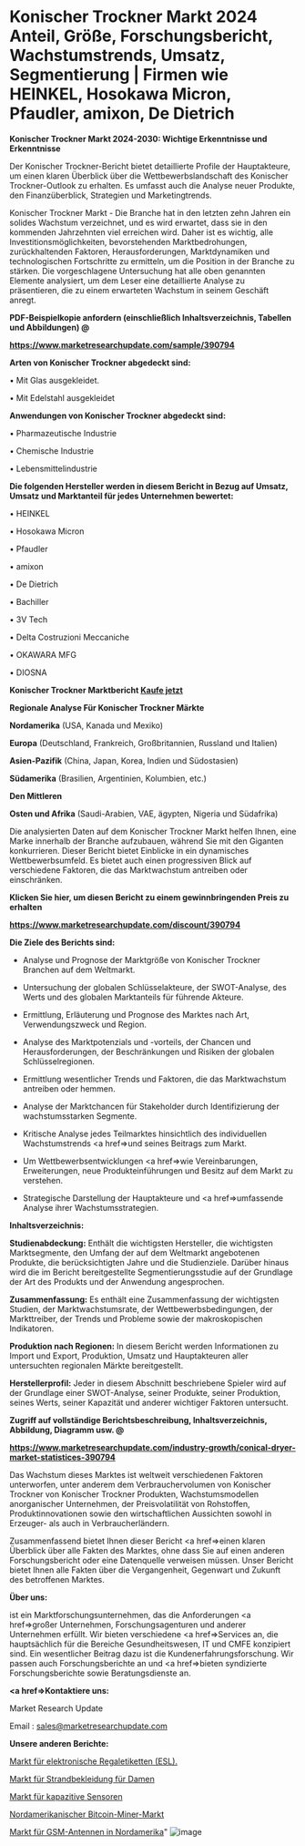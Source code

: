 # Konischer Trockner Markt 2024 Anteil, Größe, Forschungsbericht, Wachstumstrends, Umsatz, Segmentierung | Firmen wie HEINKEL, Hosokawa Micron, Pfaudler, amixon, De Dietrich

<strong>Konischer Trockner Markt 2024-2030: Wichtige Erkenntnisse und Erkenntnisse</strong>

Der Konischer Trockner-Bericht bietet detaillierte Profile der Hauptakteure, um einen klaren Überblick über die Wettbewerbslandschaft des Konischer Trockner-Outlook zu erhalten. Es umfasst auch die Analyse neuer Produkte, den Finanzüberblick, Strategien und Marketingtrends.

Konischer Trockner Markt - Die Branche hat in den letzten zehn Jahren ein solides Wachstum verzeichnet, und es wird erwartet, dass sie in den kommenden Jahrzehnten viel erreichen wird. Daher ist es wichtig, alle Investitionsmöglichkeiten, bevorstehenden Marktbedrohungen, zurückhaltenden Faktoren, Herausforderungen, Marktdynamiken und technologischen Fortschritte zu ermitteln, um die Position in der Branche zu stärken. Die vorgeschlagene Untersuchung hat alle oben genannten Elemente analysiert, um dem Leser eine detaillierte Analyse zu präsentieren, die zu einem erwarteten Wachstum in seinem Geschäft anregt.



<strong><b>PDF-Beispielkopie anfordern (einschließlich Inhaltsverzeichnis, Tabellen und Abbildungen) @ </b></strong>

<strong><a href=https://www.marketresearchupdate.com/sample/390794>

<strong>https://www.marketresearchupdate.com/sample/390794</u></a></strong></strong>



<strong>Arten von Konischer Trockner abgedeckt sind:</strong>

• Mit Glas ausgekleidet.

• Mit Edelstahl ausgekleidet



<strong>Anwendungen von Konischer Trockner abgedeckt sind:</strong>

• Pharmazeutische Industrie

• Chemische Industrie

• Lebensmittelindustrie



<strong>Die folgenden Hersteller werden in diesem Bericht in Bezug auf Umsatz, Umsatz und Marktanteil für jedes Unternehmen bewertet:</strong>

• HEINKEL

• Hosokawa Micron

• Pfaudler

• amixon

• De Dietrich

• Bachiller

• 3V Tech

• Delta Costruzioni Meccaniche

• OKAWARA MFG

• DIOSNA



<strong>Konischer Trockner Marktbericht <a href=https://www.marketresearchupdate.com/buynow/390794>Kaufe jetzt</a></strong>



<strong>Regionale Analyse Für Konischer Trockner Märkte</strong>



<strong>Nordamerika</strong> (USA, Kanada und Mexiko)



<strong>Europa</strong> (Deutschland, Frankreich, Großbritannien, Russland und Italien)



<strong>Asien-Pazifik</strong> (China, Japan, Korea, Indien und Südostasien)



<strong>Südamerika</strong> (Brasilien, Argentinien, Kolumbien, etc.)



<strong>Den Mittleren</strong> 

<strong>Osten und Afrika</strong> (Saudi-Arabien, VAE, ägypten, Nigeria und Südafrika)

Die analysierten Daten auf dem Konischer Trockner Markt helfen Ihnen, eine Marke innerhalb der Branche aufzubauen, während Sie mit den Giganten konkurrieren. Dieser Bericht bietet Einblicke in ein dynamisches Wettbewerbsumfeld. Es bietet auch einen progressiven Blick auf verschiedene Faktoren, die das Marktwachstum antreiben oder einschränken.



<strong>Klicken Sie hier, um diesen Bericht zu einem gewinnbringenden Preis zu erhalten
</strong>

<strong><a href=https://www.marketresearchupdate.com/discount/390794>https://www.marketresearchupdate.com/discount/390794</b></u></strong></a>



<strong>Die Ziele des Berichts sind:</strong>

- Analyse und Prognose der Marktgröße von Konischer Trockner Branchen auf dem Weltmarkt.

- Untersuchung der globalen Schlüsselakteure, der SWOT-Analyse, des Werts und des globalen Marktanteils für führende Akteure.

- Ermittlung, Erläuterung und Prognose des Marktes nach Art, Verwendungszweck und Region.

- Analyse des Marktpotenzials und -vorteils, der Chancen und Herausforderungen, der Beschränkungen und Risiken der globalen Schlüsselregionen.

- Ermittlung wesentlicher Trends und Faktoren, die das Marktwachstum antreiben oder hemmen.

- Analyse der Marktchancen für Stakeholder durch Identifizierung der wachstumsstarken Segmente.

- Kritische Analyse jedes Teilmarktes hinsichtlich des individuellen Wachstumstrends <a href=>und</a> seines Beitrags zum Markt.

- Um Wettbewerbsentwicklungen <a href=>wie</a> Vereinbarungen, Erweiterungen, neue Produkteinführungen und Besitz auf dem Markt zu verstehen.

- Strategische Darstellung der Hauptakteure und <a href=>umfas</a>sende Analyse ihrer Wachstumsstrategien.



<strong>Inhaltsverzeichnis:</strong>



<strong>Studienabdeckung:</strong> Enthält die wichtigsten Hersteller, die wichtigsten Marktsegmente, den Umfang der auf dem Weltmarkt angebotenen Produkte, die berücksichtigten Jahre und die Studienziele. Darüber hinaus wird die im Bericht bereitgestellte Segmentierungsstudie auf der Grundlage der Art des Produkts und der Anwendung angesprochen.



<strong>Zusammenfassung:</strong> Es enthält eine Zusammenfassung der wichtigsten Studien, der Marktwachstumsrate, der Wettbewerbsbedingungen, der Markttreiber, der Trends und Probleme sowie der makroskopischen Indikatoren.



<strong>Produktion nach Regionen:</strong> In diesem Bericht werden Informationen zu Import und Export, Produktion, Umsatz und Hauptakteuren aller untersuchten regionalen Märkte bereitgestellt.



<strong>Herstellerprofil:</strong> Jeder in diesem Abschnitt beschriebene Spieler wird auf der Grundlage einer SWOT-Analyse, seiner Produkte, seiner Produktion, seines Werts, seiner Kapazität und anderer wichtiger Faktoren untersucht.



<strong><b>Zugriff auf vollständige Berichtsbeschreibung, Inhaltsverzeichnis, Abbildung, Diagramm usw. @ </b></strong>

<strong><a href=https://www.marketresearchupdate.com/industry-growth/conical-dryer-market-statistices-390794>https://www.marketresearchupdate.com/industry-growth/conical-dryer-market-statistices-390794</a></strong>

Das Wachstum dieses Marktes ist weltweit verschiedenen Faktoren unterworfen, unter anderem dem Verbrauchervolumen von Konischer Trockner von Konischer Trockner Produkten, Wachstumsmodellen anorganischer Unternehmen, der Preisvolatilität von Rohstoffen, Produktinnovationen sowie den wirtschaftlichen Aussichten sowohl in Erzeuger- als auch in Verbraucherländern.

Zusammenfassend bietet Ihnen dieser Bericht <a href=>einen</a> klaren Überblick über alle Fakten des Marktes, ohne dass Sie auf einen anderen Forschungsbericht oder eine Datenquelle verweisen müssen. Unser Bericht bietet Ihnen alle Fakten über die Vergangenheit, Gegenwart und Zukunft des betroffenen Marktes.



<strong>Über uns:</strong>

 ist ein Marktforschungsunternehmen, das die Anforderungen <a href=>großer</a> Unternehmen, Forschungsagenturen und anderer Unternehmen erfüllt. Wir bieten verschiedene <a href=>Services</a> an, die hauptsächlich für die Bereiche Gesundheitswesen, IT und CMFE konzipiert sind. Ein wesentlicher Beitrag dazu ist die Kundenerfahrungsforschung. Wir passen auch Forschungsberichte an und <a href=>bieten</a> syndizierte Forschungsberichte sowie Beratungsdienste an.



<strong><a href=>Kontaktiere uns:</a></strong>

Market Research Update

Email : sales@marketresearchupdate.com



<strong>Unsere anderen Berichte:</strong>

<a href=https://www.linkedin.com/pulse/electronic-shelf-label-esl-market-expects-see>Markt für elektronische Regaletiketten (ESL).</a>

<a href=https://www.linkedin.com/pulse/womens-beachwear-market-size-set-grow-remarkable>Markt für Strandbekleidung für Damen</a>

<a href=https://www.linkedin.com/pulse/capacitive-sensors-market-2023-remarking-enormous>Markt für kapazitive Sensoren</a>

<a href=https://www.linkedin.com/pulse/north-america-bitcoin-miner-market-trends-2023>Nordamerikanischer Bitcoin-Miner-Markt</a>

<a href=https://www.linkedin.com/pulse/north-america-gsm-antenna-market-2023-challenges>Markt für GSM-Antennen in Nordamerika</a>"
![image](https://github.com/Gayatrikarjule/Market-Analysis-361/assets/97346546/7fec9f17-6d16-4cd5-8a5c-882a5a830c38)
